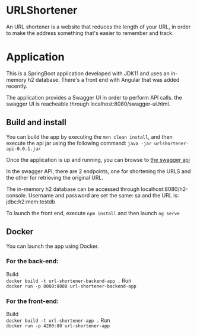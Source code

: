# URLShortener
An URL shortener is a website that reduces the length of your URL, in order to make the address something that's easier to remember and track.


# Application  
This is a SpringBoot application developed with JDK11 and uses an in-memory h2 database. There's a front end with Angular that was added recently.  

The application provides a Swagger UI in order to perform API calls. the swagger UI is reacheable through localhost:8080/swagger-ui.html.  

## Build and install
You can build the app by executing the ```mvn clean install```, and then execute the api jar using the following command: ```java -jar urlshortener-api-0.0.1.jar```  

Once the application is up and running, you can browse to [the swagger api ]( http://localhost:8080/swagger-ui.html )   

In the swagger API, there are 2 endpoints, one for shortening the URLS and the other for retrieving the original URL. 

The in-memory h2 database can be accessed through localhost:8080/h2-console. Username and password are set the same: sa  and the URL is: jdbc:h2:mem:testdb

To launch the front end, execute ```npm install``` and then launch ```ng serve```

## Docker  

You can launch the app using Docker. 

### For the back-end: 
Build <br/>
``` docker build -t url-shortener-backend-app . ```
Run <br/>
``` docker run -p 8080:8080 url-shortener-backend-app ```

### For the front-end: 
Build <br/>
``` docker build -t url-shortener-app . ```
Run <br/>
``` docker run -p 4200:80 url-shortener-app ```
